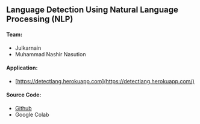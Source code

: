 ## Language Detection Using Natural Language Processing (NLP)

#### Team:

*   Julkarnain
*   Muhammad Nashir Nasution

#### Application:

*   [https://detectlang.herokuapp.com](https://detectlang.herokuapp.com/)

#### Source Code:

*   [Github](https://github.com/julubis/language-detection)
*   Google Colab